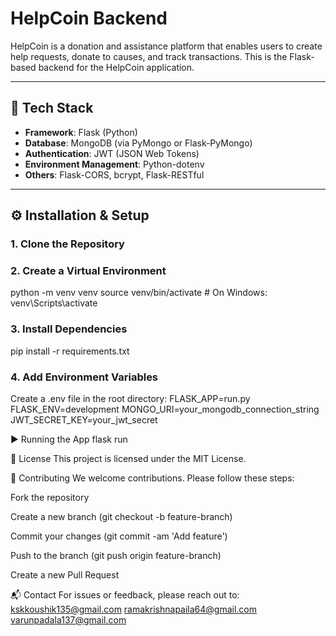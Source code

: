 # HelpCoin Backend

HelpCoin is a donation and assistance platform that enables users to create help requests, donate to causes, and track transactions. This is the Flask-based backend for the HelpCoin application.

---

## 🚀 Tech Stack

- **Framework**: Flask (Python)
- **Database**: MongoDB (via PyMongo or Flask-PyMongo)
- **Authentication**: JWT (JSON Web Tokens)
- **Environment Management**: Python-dotenv
- **Others**: Flask-CORS, bcrypt, Flask-RESTful

---

## ⚙️ Installation & Setup

### 1. Clone the Repository


### 2. Create a Virtual Environment
python -m venv venv
source venv/bin/activate   # On Windows: venv\Scripts\activate


### 3. Install Dependencies
pip install -r requirements.txt


### 4. Add Environment Variables
Create a .env file in the root directory:
FLASK_APP=run.py
FLASK_ENV=development
MONGO_URI=your_mongodb_connection_string
JWT_SECRET_KEY=your_jwt_secret


▶️ Running the App
flask run



🧾 License
This project is licensed under the MIT License.

🤝 Contributing
We welcome contributions. Please follow these steps:

Fork the repository

Create a new branch (git checkout -b feature-branch)

Commit your changes (git commit -am 'Add feature')

Push to the branch (git push origin feature-branch)

Create a new Pull Request

📬 Contact
For issues or feedback, please reach out to:
kskkoushik135@gmail.com
ramakrishnapaila64@gmail.com
varunpadala137@gmail.com
